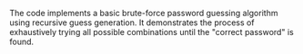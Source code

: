 The code implements a basic brute-force password guessing algorithm using recursive guess generation. It demonstrates the process of exhaustively trying all possible combinations until the "correct password" is found.
